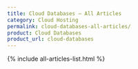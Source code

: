 ```yaml
---
title: Cloud Databases – All Articles
category: Cloud Hosting
permalink: cloud-databases-all-articles/
product: Cloud Databases
product_url: cloud-databases
---
```


{% include all-articles-list.html %}
